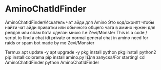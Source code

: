 # AminoChatIdFinder
AminoChatIdFinder/Искатель чат айди для Amino
Это код/скрипт чтобы найти чат айди приватки или обычного общего чата в амино
нужен для рейдов или спам бота сделан мною т.е Zevi/Monster
This is a code / script to find a chat idi private or normal general chat in amino
need for raids or spam bot made by me  Zevi/Monster

Termux
apt update -y
apt upgrade -y
pkg install python
pkg install python2
pip install colorama
pip install amino.py
!Для запуска/For starting!
cd AminoChatIdFinder
python AminoChatIdFinder
